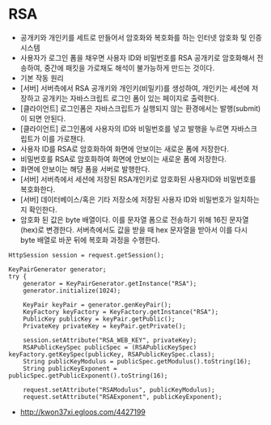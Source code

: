 # RSA

- 공개키와 개인키를 세트로 만들어서 암호화와 복호화를 하는 인터넷 암호화 및 인증 시스템
- 사용자가 로그인 폼을 채우면 사용자 ID와 비밀번호를 RSA 공개키로 암호화해서 전송하여, 중간에 패킷을 가로채도 해석이 불가능하게 만드는 것이다.
- 기본 작동 원리
 - [서버] 서버측에서 RSA 공개키와 개인키(비밀키)를 생성하여, 개인키는 세션에 저장하고 공개키는 자바스크립트 로그인 폼이 있는 페이지로 출력한다.
 - [클라이언트] 로그인폼은 자바스크립트가 실행되지 않는 환경에서는 발행(submit)이 되면 안된다.
 - [클라이언트] 로그인폼에 사용자의 ID와 비밀번호를 넣고 발행을 누르면 자바스크립트가 이를 가로챈다.
 - 사용자 ID를 RSA로 암호화하여 화면에 안보이는 새로운 폼에 저장한다.
 - 비밀번호를 RSA로 암호화하여 화면에 안보이는 새로운 폼에 저장한다.
 - 화면에 안보이는 해당 폼을 서버로 발행한다.
 - [서버] 서버측에서 세션에 저장된 RSA개인키로 암호화된 사용자ID와 비밀번호를 복호화한다.
 - [서버] 데이터베이스/혹은 기타 저장소에 저장된 사용자 ID와 비밀번호가 일치하는지 확인한다.
 - 암호화 된 값은 byte 배열이다. 이를 문자열 폼으로 전송하기 위해 16진 문자열(hex)로 변경한다. 서버측에서도 값을 받을 때 hex 문자열을 받아서 이를 다시 byte 배열로 바꾼 뒤에 복호화 과정을 수행한다.
````
HttpSession session = request.getSession();

KeyPairGenerator generator;
try {
    generator = KeyPairGenerator.getInstance("RSA");
    generator.initialize(1024);

    KeyPair keyPair = generator.genKeyPair();
    KeyFactory keyFactory = KeyFactory.getInstance("RSA");
    PublicKey publicKey = keyPair.getPublic();
    PrivateKey privateKey = keyPair.getPrivate();

    session.setAttribute("RSA_WEB_KEY", privateKey);
    RSAPublicKeySpec publicSpec = (RSAPublicKeySpec) keyFactory.getKeySpec(publicKey, RSAPublicKeySpec.class);
    String publicKeyModulus = publicSpec.getModulus().toString(16);
    String publicKeyExponent = publicSpec.getPublicExponent().toString(16);

    request.setAttribute("RSAModulus", publicKeyModulus);
    request.setAttribute("RSAExponent", publicKeyExponent);
````
- http://kwon37xi.egloos.com/4427199